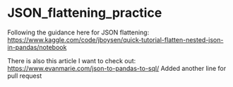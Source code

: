 # JSON_flattening_practice
Following the guidance here for JSON flattening: https://www.kaggle.com/code/jboysen/quick-tutorial-flatten-nested-json-in-pandas/notebook

There is also this article I want to check out: https://www.evanmarie.com/json-to-pandas-to-sql/ 
Added another line for pull request